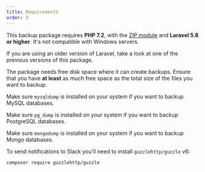 ```yaml
---
title: Requirements
order: 3
---
```


This backup package requires **PHP 7.2**, with the [ZIP module](http://php.net/manual/en/book.zip.php) and **Laravel 5.8 or higher**. It's not compatible with Windows servers.

If you are using an older version of Laravel, take a look at one of the previous versions of this package.

The package needs free disk space where it can create backups. Ensure that you have **at least** as much free space as the total size of the files you want to backup.

Make sure `mysqldump` is installed on your system if you want to backup MySQL databases.

Make sure `pg_dump` is installed on your system if you want to backup PostgreSQL databases.

Make sure `mongodump` is installed on your system if you want to backup Mongo databases.

To send notifications to Slack you'll need to install `guzzlehttp/guzzle` v6:

```bash
composer require guzzlehttp/guzzle
```
